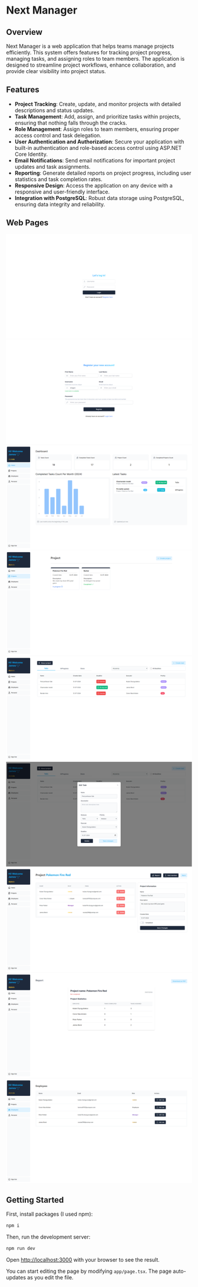 # Next Manager

## Overview

Next Manager is a web application that helps teams manage projects efficiently. This system offers features for tracking project progress, managing tasks, and assigning roles to team members. The application is designed to streamline project workflows, enhance collaboration, and provide clear visibility into project status.

## Features

- **Project Tracking**: Create, update, and monitor projects with detailed descriptions and status updates.
- **Task Management**: Add, assign, and prioritize tasks within projects, ensuring that nothing falls through the cracks.
- **Role Management**: Assign roles to team members, ensuring proper access control and task delegation.
- **User Authentication and Authorization**: Secure your application with built-in authentication and role-based access control using ASP.NET Core Identity.
- **Email Notifications**: Send email notifications for important project updates and task assignments.
- **Reporting**: Generate detailed reports on project progress, including user statistics and task completion rates.
- **Responsive Design**: Access the application on any device with a responsive and user-friendly interface.
- **Integration with PostgreSQL**: Robust data storage using PostgreSQL, ensuring data integrity and reliability.

## Web Pages
![sign in](https://github.com/Kubat555/Next-Manager/blob/a8bc2f4908078a0688f04762ed952902296fd8fa/readmefiles/1.png)
![sign up](https://github.com/Kubat555/Next-Manager/blob/a8bc2f4908078a0688f04762ed952902296fd8fa/readmefiles/2.png)
![dashboard](https://github.com/Kubat555/Next-Manager/blob/a8bc2f4908078a0688f04762ed952902296fd8fa/readmefiles/3.png)
![projects](https://github.com/Kubat555/Next-Manager/blob/a8bc2f4908078a0688f04762ed952902296fd8fa/readmefiles/4.png)
![tasks](https://github.com/Kubat555/Next-Manager/blob/a8bc2f4908078a0688f04762ed952902296fd8fa/readmefiles/5.png)
![viewing and editing task](https://github.com/Kubat555/Next-Manager/blob/a8bc2f4908078a0688f04762ed952902296fd8fa/readmefiles/6.png)
![project information](https://github.com/Kubat555/Next-Manager/blob/a8bc2f4908078a0688f04762ed952902296fd8fa/readmefiles/7.png)
![report](https://github.com/Kubat555/Next-Manager/blob/a8bc2f4908078a0688f04762ed952902296fd8fa/readmefiles/8.png)
![employees](https://github.com/Kubat555/Next-Manager/blob/a8bc2f4908078a0688f04762ed952902296fd8fa/readmefiles/9.png)


## Getting Started

First, install packages (I used npm):
```bash
npm i
```
Then, run the development server:

```bash
npm run dev
```

Open [http://localhost:3000](http://localhost:3000) with your browser to see the result.

You can start editing the page by modifying `app/page.tsx`. The page auto-updates as you edit the file.
